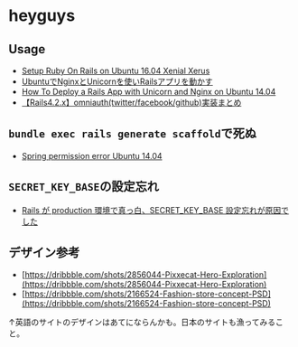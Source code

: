heyguys
=======

Usage
-----

* [Setup Ruby On Rails on Ubuntu 16.04 Xenial Xerus](https://gorails.com/setup/ubuntu/16.04)
* [UbuntuでNginxとUnicornを使いRailsアプリを動かす](http://qiita.com/corona6@github/items/cfac19432532d261912d)
* [How To Deploy a Rails App with Unicorn and Nginx on Ubuntu 14.04](https://www.digitalocean.com/community/tutorials/how-to-deploy-a-rails-app-with-unicorn-and-nginx-on-ubuntu-14-04)
* [【Rails4.2.x】omniauth(twitter/facebook/github)実装まとめ](http://qiita.com/Hassan/items/176bc2c6fd75a3e00111)

`bundle exec rails generate scaffold`で死ぬ
-------------------------------------------

* [Spring permission error Ubuntu 14.04](http://stackoverflow.com/questions/28174437/spring-permission-error-ubuntu-14-04#comment45864524_28174437)

`SECRET_KEY_BASE`の設定忘れ
---------------------------

* [Rails が production 環境で真っ白、SECRET_KEY_BASE 設定忘れが原因でした](http://easyramble.com/rails-secret-key-base-env.html)

デザイン参考
-----------

* [https://dribbble.com/shots/2856044-Pixxecat-Hero-Exploration](https://dribbble.com/shots/2856044-Pixxecat-Hero-Exploration)
* [https://dribbble.com/shots/2166524-Fashion-store-concept-PSD](https://dribbble.com/shots/2166524-Fashion-store-concept-PSD)

↑英語のサイトのデザインはあてにならんかも。日本のサイトも漁ってみること。